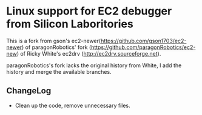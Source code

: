 Linux support for EC2 debugger from Silicon Laboritories
============

This is a fork from gson's ec2-newer(https://github.com/gson1703/ec2-newer) of 
paragonRobotics' fork (https://github.com/paragonRobotics/ec2-new) of
Ricky White's ec2drv (http://ec2drv.sourceforge.net).

paragonRobotics's fork lacks the original history from White, I add the history
and merge the available branches.

ChangeLog
-----------
- Clean up the code, remove unnecessary files.
